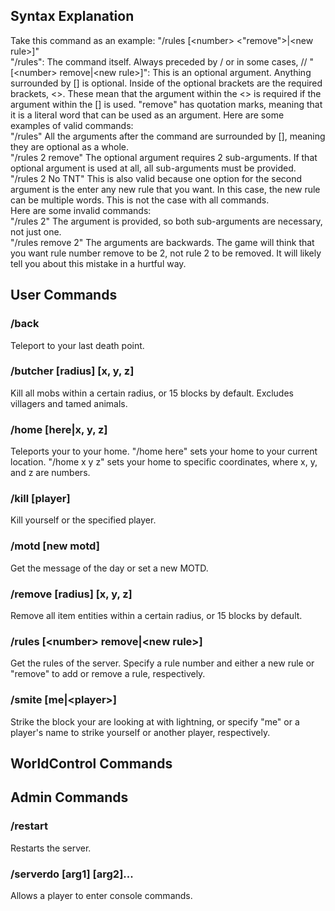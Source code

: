 ## Syntax Explanation
Take this command as an example: "/rules [\<number> \<"remove">|\<new rule>]"  
"/rules": The command itself. Always preceded by / or in some cases, //
"[\<number> remove|\<new rule>]": This is an optional argument. Anything surrounded by [] is optional. Inside of the optional brackets are the required brackets, \<>. These mean that the argument within the \<> is required if the argument within the [] is used. "remove" has quotation marks, meaning that it is a literal word that can be used as an argument. Here are some examples of valid commands:  
"/rules" All the arguments after the command are surrounded by [], meaning they are optional as a whole.  
"/rules 2 remove" The optional argument requires 2 sub-arguments. If that optional argument is used at all, all sub-arguments must be provided.  
"/rules 2 No TNT" This is also valid because one option for the second argument is the enter any new rule that you want. In this case, the new rule can be multiple words. This is not the case with all commands.  
Here are some invalid commands:  
"/rules 2" The argument is provided, so both sub-arguments are necessary, not just one.  
"/rules remove 2" The arguments are backwards. The game will think that you want rule number remove to be 2, not rule 2 to be removed. It will likely tell you about this mistake in a hurtful way.  
## User Commands
### /back  
Teleport to your last death point.  
### /butcher [radius] [x, y, z]
Kill all mobs within a certain radius, or 15 blocks by default. Excludes villagers and tamed animals.  
### /home [here|x, y, z]  
Teleports your to your home. "/home here" sets your home to your current location. "/home x y z" sets your home to specific coordinates, where x, y, and z are numbers.  
### /kill [player]  
Kill yourself or the specified player.  
### /motd [new motd]  
Get the message of the day or set a new MOTD.  
### /remove [radius] [x, y, z]  
Remove all item entities within a certain radius, or 15 blocks by default.  
### /rules [\<number> remove|\<new rule>]  
Get the rules of the server. Specify a rule number and either a new rule or "remove" to add or remove a rule, respectively.  
### /smite [me|\<player>]
Strike the block your are looking at with lightning, or specify "me" or a player's name to strike yourself or another player, respectively.

## WorldControl Commands

## Admin Commands
### /restart
Restarts the server.
### /serverdo <command> [arg1] [arg2]...
Allows a player to enter console commands.